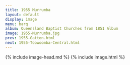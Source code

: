```yaml
---
title: 1955 Murrumba
layout: default
display: image
menu: barq
album: Queensland Baptist Churches from 1851 Album
image: 1955-Murrumba.jpg
prev: 1955-Gatton.html
next: 1955-Toowoomba-Central.html
---
```

{% include image-head.md %}
{% include image.html %}
